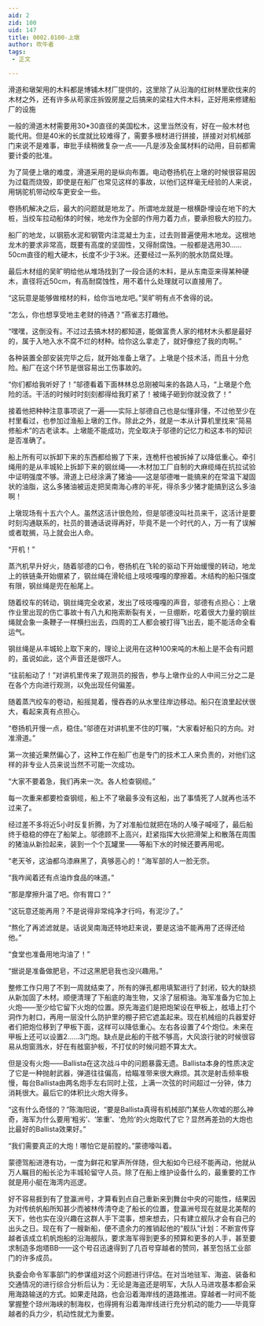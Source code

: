 ```yaml
---
aid: 2
zid: 100
uid: 147
title: 0002.0100-上墩
author: 吹牛者
tags: 
 - 正文

---
```




  滑道和墩架用的木料都是博铺木材厂提供的，这里除了从沿海的红树林里砍伐来的木材之外，还有许多从苟家庄拆毁房屋之后搞来的梁柱大件木料，正好用来修建船厂的设施

  一般的滑道木材需要用30*30直径的美国松木，这里当然没有，好在一般木材也能代用。但是40米的长度就比较难得了，需要多根材进行拼接，拼接对对机械部门来说不是难事，审批手续稍微复杂一点——凡是涉及金属材料的动用，目前都需要计委的批准。

  为了简便上墩的难度，滑道采用的是纵向布置。电动卷扬机在上墩的时候很容易因为过载而烧毁，即使是在船厂也常见这样的事故，以他们这样毫无经验的人来说，用锅驼机带动绞车更安全一些。

  卷扬机解决之后，最大的问题就是地龙了。所谓地龙就是一根横卧埋设在地下的大桩，当绞车拉动船体的时候，地龙作为全部的作用力着力点，要承担极大的拉力。

  船厂的地龙，以钢筋水泥和钢管内注混凝土为主，过去则普遍使用木地龙。这根地龙木的要求非常高，既要有高度的坚固性，又得耐腐蚀。一般都是选用30……50cm直径的粗大硬木，长度不少于3米。还要经过一系列的脱水防腐处理。

  最后木材组的吴旷明给他从堆场找到了一段合适的木料，是从东南亚来得某种硬木，直径将近50cm，有高耐腐蚀性，用不着什么处理就可以直接用了。

  “这玩意是能够做棺材的料，给你当地龙吧。”吴旷明有点不舍得的说。

  “怎么，你也想享受地主老财的待遇？”燕雀志打趣他。

  “嘿嘿，这倒没有。不过过去搞木材的都知道，能做富贵人家的棺材木头都是最好的，属于入地入水不腐不烂的材种。给你这么拿走了，就好像挖了我的肉啊。”

  各种装置全部安装完毕之后，就开始准备上墩了。上墩是个技术活，而且十分危险。船厂在这个环节是很容易出工伤事故的。

  “你们都给我听好了！”邬德看着下面林林总总刚被叫来的各路人马，“上墩是个危险的活。干活的时候时时刻刻都得给我盯紧了！被绳子砸到你就没救了！”

  接着他把种种注意事项说了一遍——实际上邬德自己也是似懂非懂，不过他至少在村里看过，也参加过渔船上墩的工作。除此之外，就是一本从计算机里找来“简易修船术”的古老读本。上墩能不能成功，完全取决于邬德的记忆力和这本书的知识是否准确了。

  船上所有可以拆卸下来的东西都给搬了下来，连桅杆也被拆掉了以降低重心。牵引绳用的是从丰城轮上拆卸下来的钢丝绳——木材加工厂自制的大麻缆绳在抗拉试验中证明强度不够。滑道上已经涂满了猪油——这是邬德唯一能搞来的在常温下凝固状的油脂，这么多猪油被运走把吴南海心疼的半死，得杀多少猪才能搞到这么多油啊！

  上墩现场有十五六个人。虽然这活计很危险，但是邬德没叫社员来干，这活计是要时刻沟通联系的，社员的普通话说得再好，毕竟不是一个时代的人，万一有了误解或者耽搁，马上就会出人命。

  “开机！”

  蒸汽机早升好火，随着邬德的口令，卷扬机在飞轮的驱动下开始缓慢的转动，地龙上的铁链条开始绷紧了，钢丝绳在滑轮组上吱吱嘎嘎的摩擦着。木结构的船只强度有限，钢丝绳是兜在船尾上。

  随着绞车的转动，钢丝绳完全收紧，发出了吱吱嘎嘎的声音，邬德有点担心：上墩作业里出现的伤亡事故十有八九和拖索断裂有关，一旦绷断，吃着很大力量的钢丝绳就会象一条鞭子一样横扫出去，四周的工人都会被打得飞出去，能不能活命全看运气。

  钢丝绳是从丰城轮上取下来的，理论上说用在这种100来吨的木船上是不会有问题的，虽说如此，这个声音还是很吓人。

  “往前船动了！”对讲机里传来了观测员的报告，参与上墩作业的人中间三分之二是在各个方向进行观测，以免出现任何偏差。

  随着蒸汽绞车的卷动，船摇晃着，慢吞吞的从水里往岸边移动。船只在浪里起伏很大，看起来真有点担心。

  “卷扬机开慢一点，稳住。”邬德在对讲机里不住的叮嘱，“大家看好船只的方向。对准滑道。”

  第一次接近果然偏心了，这种工作在船厂也是专门的技术工人来负责的，对他们这样的非专业人员来说当然不可能一次成功。

  “大家不要着急，我们再来一次。各人检查钢缆。”

  每一次重来都要检查钢缆，船上不了墩最多没有这船，出了事情死了人就再也活不过来了。

  经过差不多将近5小时反复折腾，为了对准船位就把在场的人嗓子喊哑了，最后船终于稳稳的停在了船架上。邬德顾不上高兴，赶紧指挥大伙把滑架上和散落在周围的猪油从新捡起来，装到一个个瓦罐里——等船下水的时候还要再用呢。

  “老天爷，这油都乌漆麻黑了，真够恶心的！”海军部的人一脸无奈。

  “我咋闻着还有点油炸食品的味道。”

  “那是摩擦升温了吧。你有胃口？”

  “这玩意还能再用？不是说得非常纯净才行吗，有泥沙了。”

  “熬化了再滤滤就是。话说吴南海还特地赶来说，要是这油不能再用了还得还给他。”

  “食堂也准备用地沟油了！”

  “据说是准备做肥皂，不过这黑肥皂我也没兴趣用。”

  整修工作只用了不到一周就结束了，所有的弹孔都用填絮进行了封闭，较大的缺损从新加固了木材。顺便清理了下船底的海生物，又涂了层桐油。海军准备为它加上火炮——至少给它留下火炮的位置。原先海盗们是把炮架设在甲板上，舷墙上打个洞作为射口，再用一层没什么防护里的棚子把它遮盖起来。现在机械组的兵器爱好者们把炮位移到了甲板下面，这样可以降低重心。左右各设置了4个炮位。未来在甲板上还可以设置2……3门炮。缺点是此船的干舷不够高，大风浪行驶的时候很容易从炮窗溅水，好在有舷窗护板，不打仗的时候问题不算太大。

  但是没有火炮——Ballista在这次战斗中的问题暴露无遗。Ballista本身的性质决定了它是一种抛射武器，弹道往往偏高，给瞄准带来很大麻烦。其次是射击频率极慢，每台Ballista由两名炮手左右同时上弦，上满一次弦的时间超过一分钟，体力消耗很大。最后它的体积比火炮大得多。

  “这有什么奇怪的？”陈海阳说，“要是Ballista真得有机械部门某些人吹嘘的那么神奇，海军为什么要用‘粗劣’、‘笨重’、‘危险’的火炮取代了它？显然再差劲的大炮也比最好的Ballista效果好。”

  “我们需要真正的大炮！哪怕它是前膛的。”蒙德嚎叫着。

  蒙德驾船进港有功，一度为鲜花和掌声所伴随，但大船如今已经不能再动，他就从万人瞩目的船长沦为丰城轮留守人员。除了在船上维护设备什么的，最重要的工作就是用小艇在海湾内巡逻。

  好不容易捱到有了登瀛洲号，才算看到点自己重新来到舞台中央的可能性，结果因为对传统帆船所知甚少而被林传清夺走了船长的位置，登瀛洲号现在就是北美帮的天下，他也实在没兴趣在这群人手下混事，想来想去，只有建立舰队才会有自己的出头之日。现在有了一艘新船，便不遗余力的推销起他的“舰队”计划：不断宣传穿越者该成立机帆炮船的沿海舰队，要求海军得到更多的预算和更多的人手，甚至要求制造多炮塔BB——这个号召迅速得到了几百号穿越者的赞同，甚至包括工业部门的许多成员。

  执委会命令军事部门的参谋组对这个问题进行评估。在对当地驻军、海盗、装备和交通情况的进行综合分析后认为：无论是海盗还是明军，大队人马进攻基本都会采用海路输送的方式。如果走陆路，也会沿着海岸线的道路推进。穿越者一时间不能掌握整个琼州海峡的制海权，也得拥有沿着海岸线进行充分机动的能力——毕竟穿越者的兵力少，机动性就尤为重要。


